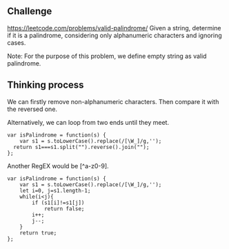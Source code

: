 ## Challenge
https://leetcode.com/problems/valid-palindrome/
Given a string, determine if it is a palindrome, considering only alphanumeric characters and ignoring cases.

Note: For the purpose of this problem, we define empty string as valid palindrome.

## Thinking process
We can firstly remove non-alphanumeric characters. Then compare it with the reversed one.

Alternatively, we can loop from two ends until they meet.

```
var isPalindrome = function(s) {
    var s1 = s.toLowerCase().replace(/[\W_]/g,'');
  return s1===s1.split("").reverse().join("");
};
```
Another RegEX would be [^a-z0-9].

```
var isPalindrome = function(s) {
    var s1 = s.toLowerCase().replace(/[\W_]/g,'');
    let i=0, j=s1.length-1;
    while(i<j){
        if (s1[i]!=s1[j])
            return false;
        i++;
        j--;
    }    
    return true;
};
```
